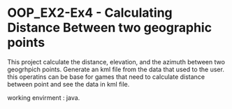 # OOP_EX2-Ex4 - Calculating Distance Between two geographic points

This project calculate the distance, elevation, and the azimuth
between two geogrhpich points.
Generate an kml file from the data that used to the user.
this operatins can be base for games that need to calculate distance between point
and see the data in kml file.

working envirment : java.


